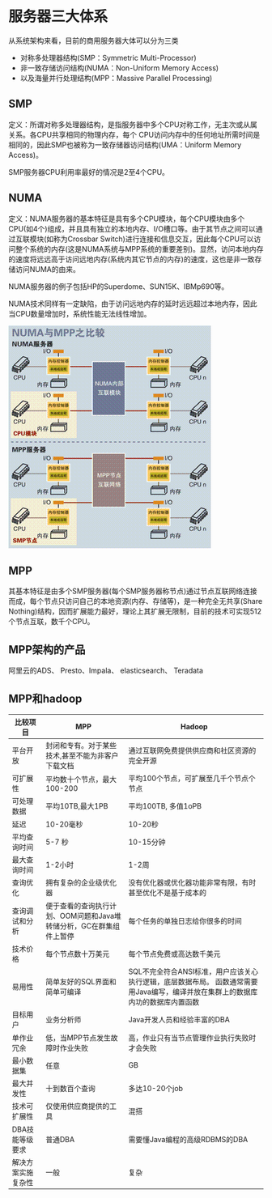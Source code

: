 # 服务器三大体系
从系统架构来看，目前的商用服务器大体可以分为三类

- 对称多处理器结构(SMP：Symmetric Multi-Processor)
- 非一致存储访问结构(NUMA：Non-Uniform Memory Access)
- 以及海量并行处理结构(MPP：Massive Parallel Processing)

## SMP
定义：所谓对称多处理器结构，是指服务器中多个CPU对称工作，无主次或从属关系。各CPU共享相同的物理内存，每个 CPU访问内存中的任何地址所需时间是相同的，因此SMP也被称为一致存储器访问结构(UMA：Uniform Memory Access)。

SMP服务器CPU利用率最好的情况是2至4个CPU。

## NUMA

定义：NUMA服务器的基本特征是具有多个CPU模块，每个CPU模块由多个CPU(如4个)组成，并且具有独立的本地内存、I/O槽口等。由于其节点之间可以通过互联模块(如称为Crossbar Switch)进行连接和信息交互，因此每个CPU可以访问整个系统的内存(这是NUMA系统与MPP系统的重要差别)。显然，访问本地内存的速度将远远高于访问远地内存(系统内其它节点的内存)的速度，这也是非一致存储访问NUMA的由来。

NUMA服务器的例子包括HP的Superdome、SUN15K、IBMp690等。

NUMA技术同样有一定缺陷，由于访问远地内存的延时远远超过本地内存，因此当CPU数量增加时，系统性能无法线性增加。

![tool-manager](assets/mpp/mpp1.gif)

## MPP

其基本特征是由多个SMP服务器(每个SMP服务器称节点)通过节点互联网络连接而成，每个节点只访问自己的本地资源(内存、存储等)，是一种完全无共享(Share Nothing)结构，因而扩展能力最好，理论上其扩展无限制，目前的技术可实现512个节点互联，数千个CPU。

## MPP架构的产品

阿里云的ADS、
Presto、Impala、
elasticsearch、
Teradata

## MPP和hadoop

|比较项目|MPP|Hadoop|
|---|---|---|
|平台开放|封闭和专有。对于某些技术,甚至不能为非客户下载文档|通过互联网免费提供供应商和社区资源的完全开源|
|可扩展性|平均数十个节点，最大100-200|平均100个节点，可扩展至几千个节点个节点|
|可处理数据|平均10TB,最大1PB|平均100TB, 多值1oPB|
|延迟|10-20毫秒|10-20秒|
|平均查询时间|5-7 秒|10-15分钟|
|最大查询时间|1-2小时|1-2周|
|查询优化|拥有复杂的企业级优化器|没有优化器或优化器功能非常有限，有时甚至优化不是基于成本的|
|查询调试和分析|便于查看的查询执行计划、OOM问题和Java堆转储分析，GC在群集组件上暂停|每个任务的单独日志给你很多的时间|
|技术价格|每个节点数十万美元|每个节点免费或高达数千美元|
|易用性|简单友好的SQL界面和简单可编译|SQL不完全符合ANSI标准，用户应该关心执行逻辑，底层数据布局。 函数通常需要用Java编写，编译并放在集群上的数据库内功的数据库内置函数|
|目标用户| 业务分析师| Java开发人员和经验丰富的DBA|
|单作业冗余|低，当MPP节点发生故障时作业失败 |高，作业只有当节点管理作业执行失败时才会失败|
|最小数据集 |      任意 |                                 GB
|最大并发性|       十到数百个查询 |                多达10-20个job|
|技术可扩展性|  仅使用供应商提供的工具        | 混搭
|DBA技能等级要求  | 普通DBA                 |需要懂Java编程的高级RDBMS的DBA|
|解决方案实施复杂性 |  一般                 |     复杂|

